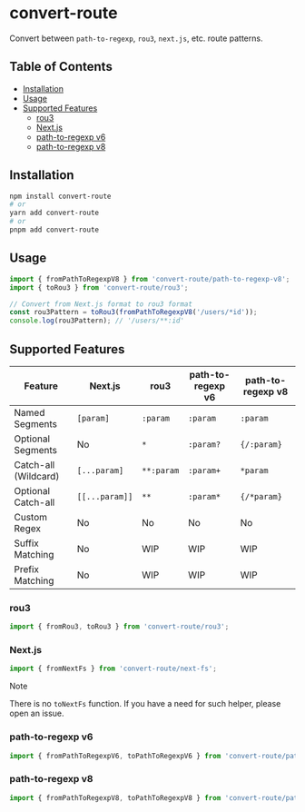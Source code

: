 # convert-route

Convert between `path-to-regexp`, `rou3`, `next.js`, etc. route patterns.

## Table of Contents

- [Installation](#installation)
- [Usage](#usage)
- [Supported Features](#supported-features)
  - [rou3](#rou3)
  - [Next.js](#nextjs)
  - [path-to-regexp v6](#path-to-regexp-v6)
  - [path-to-regexp v8](#path-to-regexp-v8)


## Installation

```sh
npm install convert-route
# or
yarn add convert-route
# or
pnpm add convert-route
```

## Usage

```ts
import { fromPathToRegexpV8 } from 'convert-route/path-to-regexp-v8';
import { toRou3 } from 'convert-route/rou3';

// Convert from Next.js format to rou3 format
const rou3Pattern = toRou3(fromPathToRegexpV8('/users/*id'));
console.log(rou3Pattern); // '/users/**:id'
```

## Supported Features

| Feature              | Next.js        | rou3         | path-to-regexp v6 | path-to-regexp v8 |
|----------------------|----------------|--------------|-------------------|-------------------|
| Named Segments       | `[param]`      | `:param`     | `:param`          | `:param`          |
| Optional Segments    | No             | `*`          | `:param?`         | `{/:param}`       |
| Catch-all (Wildcard) | `[...param]`   | `**:param`   | `:param+`         | `*param`          |
| Optional Catch-all   | `[[...param]]` | `**`         | `:param*`         | `{/*param}`       |
| Custom Regex         | No             | No           | No                | No                |
| Suffix Matching      | No             | WIP          | WIP               | WIP               |
| Prefix Matching      | No             | WIP          | WIP               | WIP               |

### rou3

```ts
import { fromRou3, toRou3 } from 'convert-route/rou3';
```

### Next.js

```ts
import { fromNextFs } from 'convert-route/next-fs';
```

> [!NOTE]  
> There is no `toNextFs` function. If you have a need for such helper, please open an issue.

### path-to-regexp v6

```ts
import { fromPathToRegexpV6, toPathToRegexpV6 } from 'convert-route/path-to-regexp-v6';
```

### path-to-regexp v8

```ts
import { fromPathToRegexpV8, toPathToRegexpV8 } from 'convert-route/path-to-regexp-v8';
```
